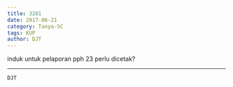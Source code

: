 ```yaml
---
title: 3281
date: 2017-06-21
category: Tanya-SC
tags: KUP
author: DJT
---
```


induk untuk pelaporan pph 23 perlu dicetak?

---



`DJT`
